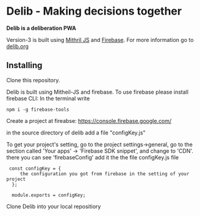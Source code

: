 # Delib - Making decisions together

**Delib is a deliberation PWA**

Version-3 is built using [Mithril JS](https://mithril.js.org/) and [Firebase](https://firebase.google.com/). For more information go to [delib.org](http://delib.org)

## Installing

Clone this repository.

Delib is built using Mitheil-JS and firebase. To use firebase please install firebase CLI:
In the terminal write

`npm i -g firebase-tools`

Create a project at fireabse: https://console.firebase.google.com/

in the source directory of delib add a file "configKey.js"

To get your project's setting, go to the project settings->general, go to the section called 'Your apps' -> 'Firebase SDK snippet', and change to 'CDN'. there you can see 'firebaseConfig' add it the the file configKey.js file

```
 const configKey = {
     the configuration you got from firebase in the setting of your project
  };

  module.exports = configKey;
  ```


Clone Delib into your local repositiory

